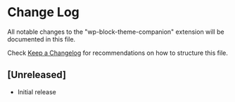 # Change Log

All notable changes to the "wp-block-theme-companion" extension will be documented in this file.

Check [Keep a Changelog](http://keepachangelog.com/) for recommendations on how to structure this file.

## [Unreleased]

- Initial release
